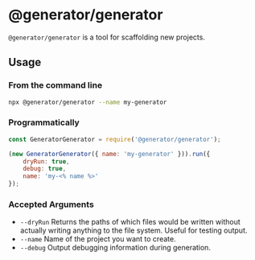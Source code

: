 # @generator/generator

`@generator/generator` is a tool for scaffolding new projects.

## Usage

### From the command line

```sh
npx @generator/generator --name my-generator
```

### Programmatically

```js
const GeneratorGenerator = require('@generator/generator');

(new GeneratorGenerator({ name: 'my-generator' })).run({
    dryRun: true,
    debug: true,
    name: 'my-<% name %>'
});
```

### Accepted Arguments

* `--dryRun` Returns the paths of which files would be written without actually writing anything to the file system. Useful for testing output.
* `--name` Name of the project you want to create.
* `--debug` Output debugging information during generation.

